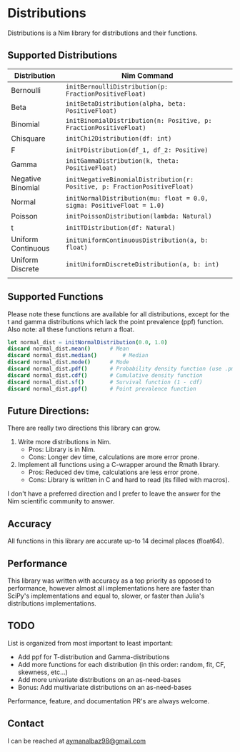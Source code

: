 # Distributions
Distributions is a Nim library for distributions and their functions.


## Supported Distributions
| Distribution       | Nim Command                                                               |
|--------------------|---------------------------------------------------------------------------|
| Bernoulli          | `initBernoulliDistribution(p: FractionPositiveFloat)`                     |
| Beta               | `initBetaDistribution(alpha, beta: PositiveFloat)`                        |
| Binomial           | `initBinomialDistribution(n: Positive, p: FractionPositiveFloat)`         |
| Chisquare          | `initChi2Distribution(df: int)`                                           |
| F                  | `initFDistribution(df_1, df_2: Positive)`                                 |
| Gamma              | `initGammaDistribution(k, theta: PositiveFloat)`
| Negative Binomial  | `initNegativeBinomialDistribution(r: Positive, p: FractionPositiveFloat)` |
| Normal             | `initNormalDistribution(mu: float = 0.0, sigma: PositiveFloat = 1.0)`     |
| Poisson            | `initPoissonDistribution(lambda: Natural)`                                |
| t                  | `initTDistribution(df: Natural)`                                          |
| Uniform Continuous | `initUniformContinuousDistribution(a, b: float)`                          |
| Uniform Discrete   | `initUniformDiscreteDistribution(a, b: int)`                              |
|                    |                                                                           |

## Supported Functions
Please note these functions are available for all distributions, except for the t and gamma distributions which lack the point prevalence (ppf) function. Also note: all these functions return a float.
```Nim
let normal_dist = initNormalDistribution(0.0, 1.0)
discard normal_dist.mean()		# Mean
discard normal_dist.median()		# Median
discard normal_dist.mode()		# Mode
discard normal_dist.pdf()		# Probability density function (use .pmf() for discrete distributions)
discard normal_dist.cdf()		# Cumulative density function
discard normal_dist.sf()		# Survival function (1 - cdf)
discard normal_dist.ppf()		# Point prevalence function
```


## Future Directions:
There are really two directions this library can grow.
1. Write more distributions in Nim.
	- Pros: Library is in Nim.
	- Cons: Longer dev time, calculations are more error prone.
2. Implement all functions using a C-wrapper around the Rmath library.
	- Pros: Reduced dev time, calculations are less error prone.
	- Cons: Library is written in C and hard to read (its filled with macros).

I don't have a preferred direction and I prefer to leave the answer for the Nim scientific community to answer.


## Accuracy
All functions in this library are accurate up-to 14 decimal places (float64).


## Performance
This library was written with accuracy as a top priority as opposed to performance, however almost all implementations here are faster than SciPy's implementations and equal to, slower, or faster than Julia's distributions implementations. 


## TODO
List is organized from most important to least important:
- Add ppf for T-distribution and Gamma-distributions
- Add more functions for each distribution (in this order: random, fit, CF, skewness, etc...)
- Add more univariate distributions on an as-need-bases
- Bonus: Add multivariate distributions on an as-need-bases


Performance, feature, and documentation PR's are always welcome.


## Contact
I can be reached at aymanalbaz98@gmail.com

